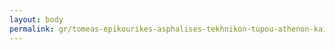 ```yaml
---
layout: body
permalink: gr/tomeas-epikourikes-asphalises-tekhnikon-tupou-athenon-kai-thessalonikes/
---
```



